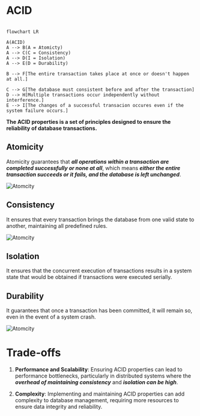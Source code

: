 # ACID

```mermaid

flowchart LR

A(ACID)
A --> B(A = Atomicty)
A --> C(C = Consistency)
A --> D(I = Isolation)
A --> E(D = Durability)

B --> F[The entire transaction takes place at once or doesn't happen at all.]

C --> G[The database must consistent before and after the transaction]
D --> H[Multiple transactions occur independently without interference.]
E --> I[The changes of a successful transacion occures even if the system failure occurs.]

```

**The ACID properties is a set of principles designed to ensure the reliability of database transactions.**

## Atomicity

Atomicity guarantees that **_all operations within a transaction are completed successfully or none at all_**, which means **_either the entire transaction succeeds or it fails, and the database is left unchanged_**.

![Atomcity](/003_Database%20Fundamentals/000_images/atomicity.webp)

## Consistency

It ensures that every transaction brings the database from one valid state to another, maintaining all predefined rules.

![Atomcity](/003_Database%20Fundamentals/000_images/consistency.webp)

## Isolation

It ensures that the concurrent execution of transactions results in a system state that would be obtained if transactions were executed serially.

## Durability

It guarantees that once a transaction has been committed, it will remain so, even in the event of a system crash​​​​.

![Atomcity](/003_Database%20Fundamentals/000_images/isolation.webp)

# Trade-offs

1. **Performance and Scalability**: Ensuring ACID properties can lead to performance bottlenecks, particularly in distributed systems where the **_overhead of maintaining consistency_** and **_isolation can be high_**.

2. **Complexity**: Implementing and maintaining ACID properties can add complexity to database management, requiring more resources to ensure data integrity and reliability​​.
